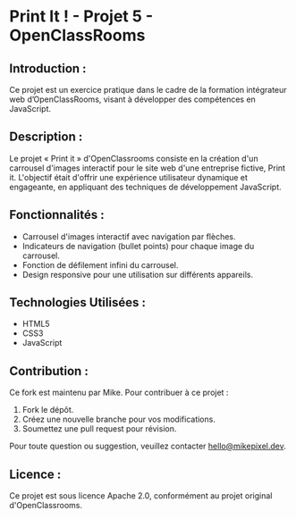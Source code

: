# Print It ! - Projet 5 - OpenClassRooms

## Introduction :

Ce projet est un exercice pratique dans le cadre de la formation intégrateur web d’OpenClassRooms, visant à développer des compétences en JavaScript.

## Description :

Le projet « Print it » d'OpenClassrooms consiste en la création d'un carrousel d'images interactif pour le site web d'une entreprise fictive, Print it. L'objectif était d'offrir une expérience utilisateur dynamique et engageante, en appliquant des techniques de développement JavaScript.

## Fonctionnalités :

- Carrousel d'images interactif avec navigation par flèches.
- Indicateurs de navigation (bullet points) pour chaque image du carrousel.
- Fonction de défilement infini du carrousel.
- Design responsive pour une utilisation sur différents appareils.

## Technologies Utilisées :

- HTML5
- CSS3
- JavaScript

## Contribution :

Ce fork est maintenu par Mike. Pour contribuer à ce projet :

1. Fork le dépôt.
2. Créez une nouvelle branche pour vos modifications.
3. Soumettez une pull request pour révision.

Pour toute question ou suggestion, veuillez contacter hello@mikepixel.dev.

## Licence :

Ce projet est sous licence Apache 2.0, conformément au projet original d'OpenClassrooms.
